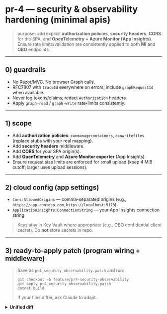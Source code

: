 # pr-4 — security & observability hardening (minimal apis)

> purpose: add explicit **authorization policies**, **security headers**, **CORS** for the SPA, and **OpenTelemetry + Azure Monitor (App Insights)**. Ensure rate limits/validation are consistently applied to both **MI** and **OBO** endpoints.

---

## 0) guardrails
- No Razor/MVC. No browser Graph calls.
- RFC7807 with `traceId` everywhere on errors; include `graphRequestId` when available.
- Never log tokens/claims; redact `Authorization` headers.
- Apply `graph-read` / `graph-write` rate-limits consistently.

---

## 1) scope
- Add **authorization policies**: `canmanagecontainers`, `canwritefiles` (replace stubs with your real mapping).
- Add **security headers** middleware.
- Add **CORS** for your SPA origin(s).
- Add **OpenTelemetry** and **Azure Monitor exporter** (App Insights).
- Ensure request size limits are enforced for small upload (keep 4 MiB cutoff; larger uses upload sessions).

---

## 2) cloud config (app settings)
- `Cors:AllowedOrigins` — comma-separated origins (e.g., `https://app.contoso.com,https://localhost:5173`)
- `ApplicationInsights:ConnectionString` — your App Insights connection string

> Keys stay in Key Vault where appropriate (e.g., OBO confidential client secret). Do **not** store secrets in repo.

---

## 3) ready-to-apply patch (program wiring + middleware)

> Save as `pr4_security_observability.patch` and run:
> ```
> git checkout -b feature/pr4-security-observability
> git apply pr4_security_observability.patch
> dotnet build
> ```
> If your files differ, ask Claude to adapt.

<details>
<summary><strong>Unified diff</strong></summary>

```diff
diff --git a/Program.cs b/Program.cs
index 2222222..4444444 100644
--- a/Program.cs
+++ b/Program.cs
@@ -1,12 +1,27 @@
 using System.Threading.RateLimiting;
 using Microsoft.AspNetCore.RateLimiting;
 using Microsoft.Extensions.Logging;
+using Microsoft.AspNetCore.Authorization;
+using Microsoft.AspNetCore.HttpOverrides;
+using OpenTelemetry.Trace;
+using OpenTelemetry.Resources;
+using OpenTelemetry.Metrics;
+using OpenTelemetry.Logs;
+using OpenTelemetry;
+using Api; // MapOBOEndpoints & SecurityHeaders
@@
 var builder = WebApplication.CreateBuilder(args);

+// Authorization policies (replace RequireAssertion with your real mapping)
+builder.Services.AddAuthorization(options =>
+{
+    options.AddPolicy("canmanagecontainers", p => p.RequireAssertion(_ => true)); // TODO
+    options.AddPolicy("canwritefiles",      p => p.RequireAssertion(_ => true)); // TODO
+});
+
 // Rate limiting (existing)
 // builder.Services.AddRateLimiter( ... );
@@
+// CORS for SPA
+var allowed = builder.Configuration.GetValue<string>("Cors:AllowedOrigins") ?? "";
+builder.Services.AddCors(o =>
+{
+    o.AddPolicy("spa", p =>
+    {
+        if (!string.IsNullOrWhiteSpace(allowed))
+            p.WithOrigins(allowed.Split(',', StringSplitOptions.RemoveEmptyEntries | StringSplitOptions.TrimEntries));
+        else
+            p.AllowAnyOrigin(); // dev fallback
+        p.AllowAnyHeader().AllowAnyMethod();
+        p.WithExposedHeaders("request-id","client-request-id","traceparent");
+    });
+});
+
+// OpenTelemetry (ASP.NET Core + HttpClient). Configure Azure Monitor in cloud via connection string.
+builder.Services.AddOpenTelemetry()
+    .ConfigureResource(r => r.AddService(serviceName: "spe-bff-api"))
+    .WithTracing(t =>
+    {
+        t.AddAspNetCoreInstrumentation();
+        t.AddHttpClientInstrumentation(o => o.RecordException = true);
+    })
+    .WithMetrics(m => { });
+
 var app = builder.Build();

 // Middlewares
 app.UseRateLimiter();
+app.UseCors("spa");
+app.UseMiddleware<Api.SecurityHeadersMiddleware>();
+app.UseAuthorization();

 // Map endpoints
 app.MapOBOEndpoints();

 app.Run();
diff --git a/Api/SecurityHeadersMiddleware.cs b/Api/SecurityHeadersMiddleware.cs
new file mode 100644
index 0000000..7777777
--- /dev/null
+++ b/Api/SecurityHeadersMiddleware.cs
@@ -0,0 +1,68 @@
+namespace Api;
+
+public sealed class SecurityHeadersMiddleware
+{
+    private readonly RequestDelegate _next;
+    public SecurityHeadersMiddleware(RequestDelegate next) => _next = next;
+
+    public async Task Invoke(HttpContext ctx)
+    {
+        var h = ctx.Response.Headers;
+        if (!h.ContainsKey("X-Content-Type-Options")) h.Append("X-Content-Type-Options", "nosniff");
+        if (!h.ContainsKey("Referrer-Policy"))       h.Append("Referrer-Policy", "no-referrer");
+        if (!h.ContainsKey("X-Frame-Options"))       h.Append("X-Frame-Options", "DENY");
+        if (!h.ContainsKey("X-XSS-Protection"))      h.Append("X-XSS-Protection", "0");
+        if (!h.ContainsKey("Strict-Transport-Security"))
+            h.Append("Strict-Transport-Security", "max-age=31536000; includeSubDomains");
+        // Locked-down CSP for API responses (safe for JSON/file responses)
+        if (!h.ContainsKey("Content-Security-Policy"))
+            h.Append("Content-Security-Policy", "default-src 'none'; frame-ancestors 'none'; base-uri 'none'; form-action 'none'");
+
+        await _next(ctx);
+    }
+}
```
```

</details>

> NuGet note: if you want **Azure Monitor export**, add the package `Azure.Monitor.OpenTelemetry.AspNetCore` in your project file and call `.UseAzureMonitor()` in the OpenTelemetry builder (Claude can wire this for you). You can also keep OTLP if you prefer.

---

## 4) apply policies/limits on endpoints
- `.RequireAuthorization("canmanagecontainers")` on **admin** ops (e.g., `POST /api/containers`).
- `.RequireAuthorization("canwritefiles")` on **write** ops (uploads, delete).
- `graph-read` limiter on list/get/download; `graph-write` on upload/delete.

Example:
```csharp
app.MapPost("/api/containers", /* ... */)
   .RequireAuthorization("canmanagecontainers")
   .RequireRateLimiting("graph-write");
```

---

## 5) logging hygiene
- Do **not** log `Authorization` header or tokens/claims.
- Include `traceId` and (when present) Graph `request-id` in error logs.
- Consider a small inbound filter that removes `Authorization` from any generic request logging.

---

## 6) tests you should add
- **Headers present** on 200/4xx responses (CSP, HSTS, X-Content-Type-Options, Referrer-Policy).
- **CORS preflight** (OPTIONS) succeeds for allowed origin.
- **Policies enforced**: 401/403 on protected endpoints when missing token/role.
- **Rate limits**: verify limiter applied on write endpoints.

---

## 7) validate in cloud
- Set `Cors:AllowedOrigins` to your SPA domains.
- Set `ApplicationInsights:ConnectionString` (or use Azure Monitor extension).
- Verify traces/logs are visible in App Insights; correlate with `traceId`.

---

## 8) merge gate (acceptance criteria)
- Build succeeds; security headers and CORS active.
- Policy-protected endpoints return 401/403 as expected.
- OTEL traces and request logs visible in App Insights.
- No secrets or tokens in logs.
